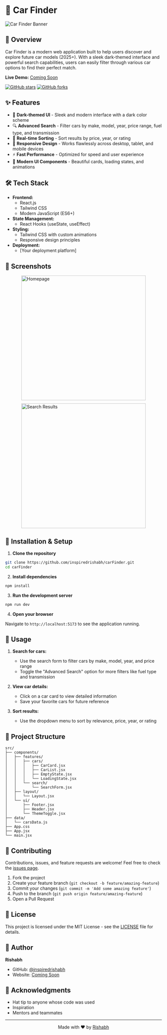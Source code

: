 # 🚗 Car Finder

![Car Finder Banner](https://i.imgur.com/XYZ123.png)

## 🌟 Overview

Car Finder is a modern web application built to help users discover and explore future car models (2025+). With a sleek dark-themed interface and powerful search capabilities, users can easily filter through various car options to find their perfect match.

**Live Demo:** [Coming Soon](#)

[![GitHub stars](https://img.shields.io/github/stars/inspiredrishabh/carFinder?style=social)](https://github.com/inspiredrishabh/carFinder/stargazers)
[![GitHub forks](https://img.shields.io/github/forks/inspiredrishabh/carFinder?style=social)](https://github.com/inspiredrishabh/carFinder/network/members)

## ✨ Features

- 🌙 **Dark-themed UI** - Sleek and modern interface with a dark color scheme
- 🔍 **Advanced Search** - Filter cars by make, model, year, price range, fuel type, and transmission
- 🔄 **Real-time Sorting** - Sort results by price, year, or rating
- 📱 **Responsive Design** - Works flawlessly across desktop, tablet, and mobile devices
- ⚡ **Fast Performance** - Optimized for speed and user experience
- 🎨 **Modern UI Components** - Beautiful cards, loading states, and animations

## 🛠️ Tech Stack

- **Frontend:**
  - React.js
  - Tailwind CSS
  - Modern JavaScript (ES6+)
- **State Management:**
  - React Hooks (useState, useEffect)
- **Styling:**
  - Tailwind CSS with custom animations
  - Responsive design principles
- **Deployment:**
  - [Your deployment platform]

## 📸 Screenshots

<div style="display: flex; flex-wrap: wrap; gap: 10px; justify-content: center;">
  <img src="https://via.placeholder.com/400x200?text=Car+Finder+Home" alt="Homepage" width="400"/>
  <img src="https://via.placeholder.com/400x200?text=Search+Results" alt="Search Results" width="400"/>
</div>

## 🚀 Installation & Setup

1. **Clone the repository**

```bash
git clone https://github.com/inspiredrishabh/carFinder.git
cd carFinder
```

2. **Install dependencies**

```bash
npm install
```

3. **Run the development server**

```bash
npm run dev
```

4. **Open your browser**

Navigate to `http://localhost:5173` to see the application running.

## 📖 Usage

1. **Search for cars:**

   - Use the search form to filter cars by make, model, year, and price range
   - Toggle the "Advanced Search" option for more filters like fuel type and transmission

2. **View car details:**

   - Click on a car card to view detailed information
   - Save your favorite cars for future reference

3. **Sort results:**
   - Use the dropdown menu to sort by relevance, price, year, or rating

## 📁 Project Structure

```
src/
├── components/
│   ├── features/
│   │   ├── cars/
│   │   │   ├── CarCard.jsx
│   │   │   ├── CarList.jsx
│   │   │   ├── EmptyState.jsx
│   │   │   └── LoadingState.jsx
│   │   └── search/
│   │       └── SearchForm.jsx
│   ├── layout/
│   │   └── Layout.jsx
│   └── ui/
│       ├── Footer.jsx
│       ├── Header.jsx
│       └── ThemeToggle.jsx
├── data/
│   └── carsData.js
├── App.css
├── App.jsx
└── main.jsx
```

## 🤝 Contributing

Contributions, issues, and feature requests are welcome! Feel free to check the [issues page](https://github.com/inspiredrishabh/carFinder/issues).

1. Fork the project
2. Create your feature branch (`git checkout -b feature/amazing-feature`)
3. Commit your changes (`git commit -m 'Add some amazing feature'`)
4. Push to the branch (`git push origin feature/amazing-feature`)
5. Open a Pull Request

## 📄 License

This project is licensed under the MIT License - see the [LICENSE](LICENSE) file for details.

## 👤 Author

**Rishabh**

- GitHub: [@inspiredrishabh](https://github.com/inspiredrishabh)
- Website: [Coming Soon](#)

## 🙏 Acknowledgments

- Hat tip to anyone whose code was used
- Inspiration
- Mentors and teammates

---

<p align="center">Made with ❤️ by <a href="https://github.com/inspiredrishabh">Rishabh</a></p>
